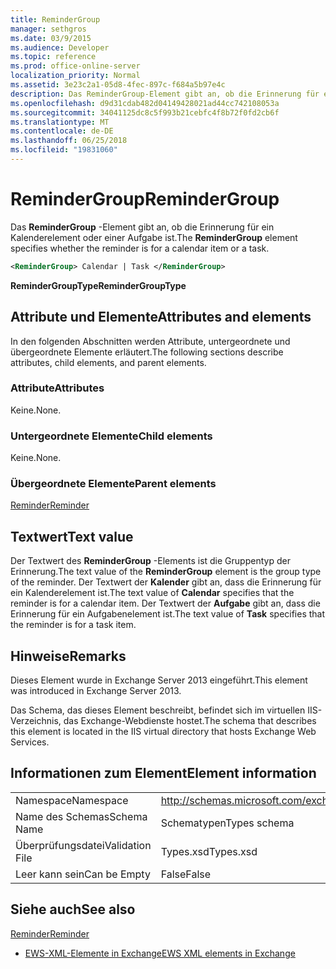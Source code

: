 ```yaml
---
title: ReminderGroup
manager: sethgros
ms.date: 03/9/2015
ms.audience: Developer
ms.topic: reference
ms.prod: office-online-server
localization_priority: Normal
ms.assetid: 3e23c2a1-05d8-4fec-897c-f684a5b97e4c
description: Das ReminderGroup-Element gibt an, ob die Erinnerung für ein Kalenderelement oder einer Aufgabe ist.
ms.openlocfilehash: d9d31cdab482d04149428021ad44cc742108053a
ms.sourcegitcommit: 34041125dc8c5f993b21cebfc4f8b72f0fd2cb6f
ms.translationtype: MT
ms.contentlocale: de-DE
ms.lasthandoff: 06/25/2018
ms.locfileid: "19831060"
---
```

# <a name="remindergroup"></a><span data-ttu-id="168ac-103">ReminderGroup</span><span class="sxs-lookup"><span data-stu-id="168ac-103">ReminderGroup</span></span>

<span data-ttu-id="168ac-104">Das **ReminderGroup** -Element gibt an, ob die Erinnerung für ein Kalenderelement oder einer Aufgabe ist.</span><span class="sxs-lookup"><span data-stu-id="168ac-104">The **ReminderGroup** element specifies whether the reminder is for a calendar item or a task.</span></span> 
  
```XML
<ReminderGroup> Calendar | Task </ReminderGroup>
```

 <span data-ttu-id="168ac-105">**ReminderGroupType**</span><span class="sxs-lookup"><span data-stu-id="168ac-105">**ReminderGroupType**</span></span>
## <a name="attributes-and-elements"></a><span data-ttu-id="168ac-106">Attribute und Elemente</span><span class="sxs-lookup"><span data-stu-id="168ac-106">Attributes and elements</span></span>

<span data-ttu-id="168ac-107">In den folgenden Abschnitten werden Attribute, untergeordnete und übergeordnete Elemente erläutert.</span><span class="sxs-lookup"><span data-stu-id="168ac-107">The following sections describe attributes, child elements, and parent elements.</span></span>
  
### <a name="attributes"></a><span data-ttu-id="168ac-108">Attribute</span><span class="sxs-lookup"><span data-stu-id="168ac-108">Attributes</span></span>

<span data-ttu-id="168ac-109">Keine.</span><span class="sxs-lookup"><span data-stu-id="168ac-109">None.</span></span>
  
### <a name="child-elements"></a><span data-ttu-id="168ac-110">Untergeordnete Elemente</span><span class="sxs-lookup"><span data-stu-id="168ac-110">Child elements</span></span>

<span data-ttu-id="168ac-111">Keine.</span><span class="sxs-lookup"><span data-stu-id="168ac-111">None.</span></span>
  
### <a name="parent-elements"></a><span data-ttu-id="168ac-112">Übergeordnete Elemente</span><span class="sxs-lookup"><span data-stu-id="168ac-112">Parent elements</span></span>

[<span data-ttu-id="168ac-113">Reminder</span><span class="sxs-lookup"><span data-stu-id="168ac-113">Reminder</span></span>](reminder.md)
  
## <a name="text-value"></a><span data-ttu-id="168ac-114">Textwert</span><span class="sxs-lookup"><span data-stu-id="168ac-114">Text value</span></span>

<span data-ttu-id="168ac-115">Der Textwert des **ReminderGroup** -Elements ist die Gruppentyp der Erinnerung.</span><span class="sxs-lookup"><span data-stu-id="168ac-115">The text value of the **ReminderGroup** element is the group type of the reminder.</span></span> <span data-ttu-id="168ac-116">Der Textwert der **Kalender** gibt an, dass die Erinnerung für ein Kalenderelement ist.</span><span class="sxs-lookup"><span data-stu-id="168ac-116">The text value of **Calendar** specifies that the reminder is for a calendar item.</span></span> <span data-ttu-id="168ac-117">Der Textwert der **Aufgabe** gibt an, dass die Erinnerung für ein Aufgabenelement ist.</span><span class="sxs-lookup"><span data-stu-id="168ac-117">The text value of **Task** specifies that the reminder is for a task item.</span></span> 
  
## <a name="remarks"></a><span data-ttu-id="168ac-118">Hinweise</span><span class="sxs-lookup"><span data-stu-id="168ac-118">Remarks</span></span>

<span data-ttu-id="168ac-119">Dieses Element wurde in Exchange Server 2013 eingeführt.</span><span class="sxs-lookup"><span data-stu-id="168ac-119">This element was introduced in Exchange Server 2013.</span></span>
  
<span data-ttu-id="168ac-120">Das Schema, das dieses Element beschreibt, befindet sich im virtuellen IIS-Verzeichnis, das Exchange-Webdienste hostet.</span><span class="sxs-lookup"><span data-stu-id="168ac-120">The schema that describes this element is located in the IIS virtual directory that hosts Exchange Web Services.</span></span>
  
## <a name="element-information"></a><span data-ttu-id="168ac-121">Informationen zum Element</span><span class="sxs-lookup"><span data-stu-id="168ac-121">Element information</span></span>

|||
|:-----|:-----|
|<span data-ttu-id="168ac-122">Namespace</span><span class="sxs-lookup"><span data-stu-id="168ac-122">Namespace</span></span>  <br/> |http://schemas.microsoft.com/exchange/services/2006/types  <br/> |
|<span data-ttu-id="168ac-123">Name des Schemas</span><span class="sxs-lookup"><span data-stu-id="168ac-123">Schema Name</span></span>  <br/> |<span data-ttu-id="168ac-124">Schematypen</span><span class="sxs-lookup"><span data-stu-id="168ac-124">Types schema</span></span>  <br/> |
|<span data-ttu-id="168ac-125">Überprüfungsdatei</span><span class="sxs-lookup"><span data-stu-id="168ac-125">Validation File</span></span>  <br/> |<span data-ttu-id="168ac-126">Types.xsd</span><span class="sxs-lookup"><span data-stu-id="168ac-126">Types.xsd</span></span>  <br/> |
|<span data-ttu-id="168ac-127">Leer kann sein</span><span class="sxs-lookup"><span data-stu-id="168ac-127">Can be Empty</span></span>  <br/> |<span data-ttu-id="168ac-128">False</span><span class="sxs-lookup"><span data-stu-id="168ac-128">False</span></span>  <br/> |
   
## <a name="see-also"></a><span data-ttu-id="168ac-129">Siehe auch</span><span class="sxs-lookup"><span data-stu-id="168ac-129">See also</span></span>



[<span data-ttu-id="168ac-130">Reminder</span><span class="sxs-lookup"><span data-stu-id="168ac-130">Reminder</span></span>](reminder.md)


- [<span data-ttu-id="168ac-131">EWS-XML-Elemente in Exchange</span><span class="sxs-lookup"><span data-stu-id="168ac-131">EWS XML elements in Exchange</span></span>](ews-xml-elements-in-exchange.md)

